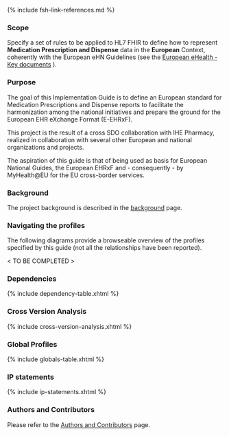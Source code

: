 {% include fsh-link-references.md %}

<!-- <div xmlns="http://www.w3.org/1999/xhtml"
	xmlns:xsi="http://www.w3.org/2001/XMLSchema-instance">
	<blockquote class="stu-note">		
		<p>Obligations have been added to this version of the guide only as <b>Informative</b> material to collect feedback about their usage.</p>		
		<p>For more details about obligations please refer to the <a href="obligations.html">Obligations page</a></p>
	</blockquote>
</div>
 -->


### Scope

Specify a set of rules to be applied to HL7 FHIR to define how to represent **Medication Prescription and Dispense** data in the **European** Context, coherently with the European eHN Guidelines (see the [European eHealth - Key documents](https://health.ec.europa.eu/ehealth-digital-health-and-care/key-documents_en) ).


### Purpose
The goal of this Implementation Guide is to define an European standard for Medication Prescriptions and Dispense reports to facilitate the harmonization among the national initiatives and prepare the ground for the European EHR eXchange Format (E-EHRxF).

This project is the result of a cross SDO collaboration with IHE Pharmacy, realized in collaboration with several other European and national organizations and projects.

The aspiration of this guide is that of being used as basis for European National Guides, the European EHRxF and - consequently - by MyHealth@EU for the EU cross-border services.

### Background

The project background is described in the [background](background.html) page.


### Navigating the profiles

The following diagrams provide a browseable overview of the profiles specified by this guide (not all the relationships have been reported).

< TO BE COMPLETED >

### Dependencies

{% include dependency-table.xhtml %}

### Cross Version Analysis

{% include cross-version-analysis.xhtml %}

### Global Profiles

{% include globals-table.xhtml %}

### IP statements

{% include ip-statements.xhtml %}

### Authors and Contributors

Please refer to the [Authors and Contributors](contributors.html) page.
